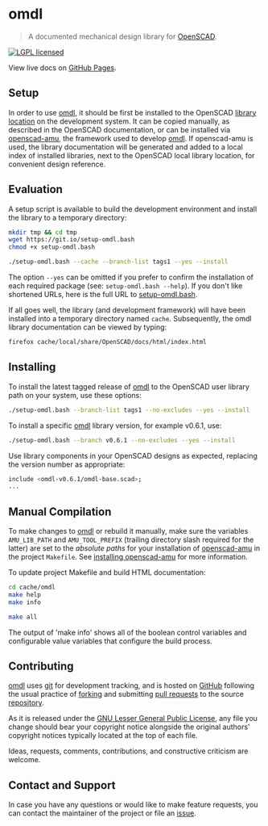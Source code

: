 omdl
====

> A documented mechanical design library for [OpenSCAD].

[![LGPL licensed](https://img.shields.io/badge/license-LGPL-blue.svg?style=flat)](https://raw.githubusercontent.com/royasutton/omdl/master/gnu-lgpl-v2.1.txt)

View live docs on [GitHub Pages](https://royasutton.github.io/omdl).


Setup
-----

In order to use [omdl], it should be first be installed to the OpenSCAD
[library location] on the development system. It can be copied
manually, as described in the OpenSCAD documentation, or can be
installed via [openscad-amu], the framework used to develop [omdl]. If
openscad-amu is used, the library documentation will be generated and
added to a local index of installed libraries, next to the OpenSCAD
local library location, for convenient design reference.


Evaluation
----------

A setup script is available to build the development environment and
install the library to a temporary directory:

```bash
mkdir tmp && cd tmp
wget https://git.io/setup-omdl.bash
chmod +x setup-omdl.bash

./setup-omdl.bash --cache --branch-list tags1 --yes --install
```

The option `--yes` can be omitted if you prefer to confirm the
installation of each required package (see: `setup-omdl.bash --help`).
If you don't like shortened URLs, here is the full URL to
[setup-omdl.bash].

If all goes well, the library (and development framework) will have
been installed into a temporary directory named `cache`. Subsequently,
the omdl library documentation can be viewed by typing:

```bash
firefox cache/local/share/OpenSCAD/docs/html/index.html
```


Installing
----------

To install the latest tagged release of [omdl] to the OpenSCAD user
library path on your system, use these options:

```bash
./setup-omdl.bash --branch-list tags1 --no-excludes --yes --install
```

To install a specific [omdl] library version, for example v0.6.1, use:

```bash
./setup-omdl.bash --branch v0.6.1 --no-excludes --yes --install
```

Use library components in your OpenSCAD designs as expected, replacing
the version number as appropriate:

```bash
include <omdl-v0.6.1/omdl-base.scad>;
...
```

Manual Compilation
------------------

To make changes to [omdl] or rebuild it manually, make sure the
variables `AMU_LIB_PATH` and `AMU_TOOL_PREFIX` (trailing directory
slash required for the latter) are set to the *absolute paths* for your
installation of [openscad-amu] in the project `Makefile`. See
[installing openscad-amu] for more information.

To update project Makefile and build HTML documentation:

```bash
cd cache/omdl
make help
make info

make all
```

The output of 'make info' shows all of the boolean control variables
and configurable value variables that configure the build process.


Contributing
------------

[omdl] uses [git] for development tracking, and is hosted on [GitHub]
following the usual practice of [forking] and submitting [pull requests]
to the source [repository].

As it is released under the [GNU Lesser General Public License], any
file you change should bear your copyright notice alongside the
original authors' copyright notices typically located at the top of
each file.

Ideas, requests, comments, contributions, and constructive criticism
are welcome.


Contact and Support
-------------------

In case you have any questions or would like to make feature requests,
you can contact the maintainer of the project or file an [issue].


[GNU Lesser General Public License]: https://www.gnu.org/licenses/lgpl.html

[setup-omdl.bash]: https://raw.githubusercontent.com/royasutton/omdl/master/share/scripts/setup-omdl.bash

[omdl]: https://royasutton.github.io/omdl
[repository]: https://github.com/royasutton/omdl
[issue]: https://github.com/royasutton/omdl/issues

[openscad-amu]: https://royasutton.github.io/openscad-amu
[installing openscad-amu]: https://github.com/royasutton/openscad-amu#installing

[Doxygen]: http://www.stack.nl/~dimitri/doxygen/index.html

[OpenSCAD]: http://www.openscad.org
[library location]: https://en.wikibooks.org/wiki/OpenSCAD_User_Manual/Libraries

[git]: http://git-scm.com
[GitHub]: http://github.com
[forking]: http://help.github.com/forking
[pull requests]: https://help.github.com/articles/about-pull-requests
